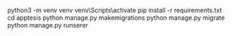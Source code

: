python3 -m venv venv
venv\Scripts\activate
pip install -r requirements.txt
cd apptesis
python manage.py makemigrations
python manage.py migrate
python manage.py runserer
